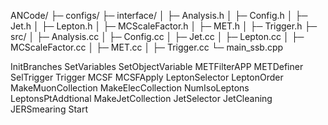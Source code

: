 ANCode/
├─ configs/
├─ interface/
│  ├─ Analysis.h
│  ├─ Config.h
│  ├─ Jet.h
│  ├─ Lepton.h
│  ├─ MCScaleFactor.h
│  ├─ MET.h
│  ├─ Trigger.h
├─ src/
│  ├─ Analysis.cc
│  ├─ Config.cc
│  ├─ Jet.cc
│  ├─ Lepton.cc
│  ├─ MCScaleFactor.cc
│  ├─ MET.cc
│  ├─ Trigger.cc
└─ main_ssb.cpp

<ConfigHandler>
InitBranches
SetVariables
SetObjectVariable

<MET>
METFilterAPP
METDefiner

<Trigger>
SelTrigger
Trigger

<MCSF>
MCSF
MCSFApply

<Lepton>
LeptonSelector
LeptonOrder
MakeMuonCollection
MakeElecCollection
NumIsoLeptons
LeptonsPtAddtional

<Jet>
MakeJetCollection
JetSelector
JetCleaning
JERSmearing

<Start>
Start

